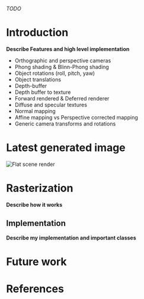 _TODO_
# Introduction
**Describe Features and high level implementation**

* Orthographic and perspective cameras
* Phong shading &  Blinn-Phong shading
* Object rotations (roll, pitch, yaw)
* Object translations
* Depth-buffer
* Depth buffer to texture
* Forward rendered & Deferred renderer
* Diffuse and specular textures
* Normal mapping
* Affine mapping vs Perspective corrected mapping
* Generic camera transforms and rotations

# Latest generated image
![Flat scene render](https://github.com/mtrebi/Rasterizer/blob/master/docs/images/render_flat_scene.bmp "Flat scene render")

# Rasterization
**Describe how it works**

## Implementation
**Describe my implementation and important classes**

# Future work
# References